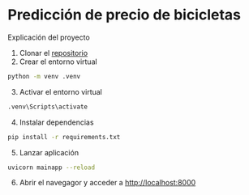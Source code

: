 # Predicción de precio de bicicletas

Explicación del proyecto
1. Clonar el [repositorio](https://github.com/evelinrkalil13/Bike_pricing.git)
2. Crear el entorno virtual
```bash
python -m venv .venv
```
3. Activar el entorno virtual
```bash
.venv\Scripts\activate
```
4. Instalar dependencias
```bash
pip install -r requirements.txt
```
5. Lanzar aplicación
```bash
uvicorn mainapp --reload
```
6. Abrir el navegagor y acceder a [http://localhost:8000](http://localhost:8000)